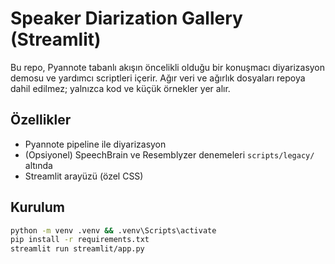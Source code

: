 # Speaker Diarization Gallery (Streamlit)

Bu repo, Pyannote tabanlı akışın öncelikli olduğu bir konuşmacı diyari̇zasyon demosu ve yardımcı scriptleri içerir. 
Ağır veri ve ağırlık dosyaları repoya dahil edilmez; yalnızca kod ve küçük örnekler yer alır.

## Özellikler
- Pyannote pipeline ile diyari̇zasyon
- (Opsiyonel) SpeechBrain ve Resemblyzer denemeleri `scripts/legacy/` altında
- Streamlit arayüzü (özel CSS)

## Kurulum
```bash
python -m venv .venv && .venv\Scripts\activate
pip install -r requirements.txt
streamlit run streamlit/app.py
